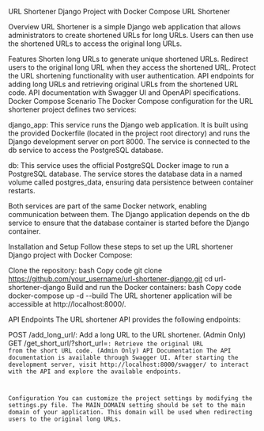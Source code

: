 URL Shortener Django Project with Docker Compose
URL Shortener

Overview
URL Shortener is a simple Django web application that allows administrators to create shortened URLs for long URLs. Users can then use the shortened URLs to access the original long URLs.

Features
Shorten long URLs to generate unique shortened URLs.
Redirect users to the original long URL when they access the shortened URL.
Protect the URL shortening functionality with user authentication.
API endpoints for adding long URLs and retrieving original URLs from the shortened URL code.
API documentation with Swagger UI and OpenAPI specifications.
Docker Compose Scenario
The Docker Compose configuration for the URL shortener project defines two services:

django_app: This service runs the Django web application. It is built using the provided Dockerfile (located in the project root directory) and runs the Django development server on port 8000. The service is connected to the db service to access the PostgreSQL database.

db: This service uses the official PostgreSQL Docker image to run a PostgreSQL database. The service stores the database data in a named volume called postgres_data, ensuring data persistence between container restarts.

Both services are part of the same Docker network, enabling communication between them. The Django application depends on the db service to ensure that the database container is started before the Django container.

Installation and Setup
Follow these steps to set up the URL shortener Django project with Docker Compose:

Clone the repository:
bash
Copy code
git clone https://github.com/your_username/url-shortener-django.git
cd url-shortener-django
Build and run the Docker containers:
bash
Copy code
docker-compose up -d --build
The URL shortener application will be accessible at http://localhost:8000/.

API Endpoints
The URL shortener API provides the following endpoints:

POST /add_long_url/: Add a long URL to the URL shortener. (Admin Only)
GET /get_short_url/?short_url=<code>: Retrieve the original URL from the short URL code. (Admin Only)
API Documentation
The API documentation is available through Swagger UI. After starting the development server, visit http://localhost:8000/swagger/ to interact with the API and explore the available endpoints.

Configuration
You can customize the project settings by modifying the settings.py file. The MAIN_DOMAIN setting should be set to the main domain of your application. This domain will be used when redirecting users to the original long URLs.